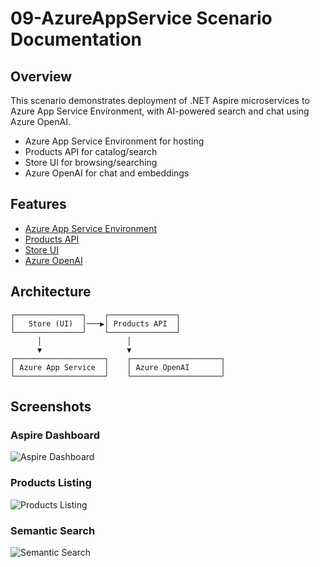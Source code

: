# 09-AzureAppService Scenario Documentation

## Overview
This scenario demonstrates deployment of .NET Aspire microservices to Azure App Service Environment, with AI-powered search and chat using Azure OpenAI.

- Azure App Service Environment for hosting
- Products API for catalog/search
- Store UI for browsing/searching
- Azure OpenAI for chat and embeddings

## Features
- [Azure App Service Environment](./azure-appservice.md)
- [Products API](./products-api.md)
- [Store UI](./store-ui.md)
- [Azure OpenAI](./azure-openai.md)

## Architecture
```
┌───────────────┐    ┌───────────────┐
│   Store (UI)  │───▶│ Products API  │
└───────────────┘    └───────────────┘
      │                   │
      ▼                   ▼
┌────────────────────┐    ┌────────────────────┐
│ Azure App Service  │    │ Azure OpenAI       │
└────────────────────┘    └────────────────────┘
```

## Screenshots

### Aspire Dashboard
![Aspire Dashboard](./images/dashboard.jpg)

### Products Listing
![Products Listing](./images/products.jpg)

### Semantic Search
![Semantic Search](./images/search.jpg)
